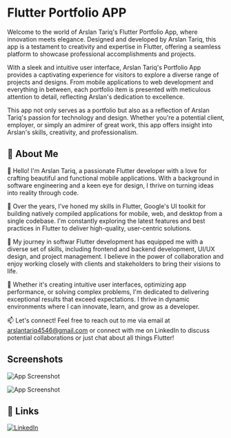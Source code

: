 
# Flutter Portfolio APP

Welcome to the world of Arslan Tariq's Flutter Portfolio App, where innovation meets elegance. Designed and developed by Arslan Tariq, this app is a testament to creativity and expertise in Flutter, offering a seamless platform to showcase professional accomplishments and projects.

With a sleek and intuitive user interface, Arslan Tariq's Portfolio App provides a captivating experience for visitors to explore a diverse range of projects and designs. From mobile applications to web development and everything in between, each portfolio item is presented with meticulous attention to detail, reflecting Arslan's dedication to excellence.

This app not only serves as a portfolio but also as a reflection of Arslan Tariq's passion for technology and design. Whether you're a potential client, employer, or simply an admirer of great work, this app offers insight into Arslan's skills, creativity, and professionalism.


## 🚀 About Me
👋 Hello! I'm Arslan Tariq, a passionate Flutter developer with a love for crafting beautiful and functional mobile applications. With a background in software engineering and a keen eye for design, I thrive on turning ideas into reality through code.

🚀 Over the years, I've honed my skills in Flutter, Google's UI toolkit for building natively compiled applications for mobile, web, and desktop from a single codebase. I'm constantly exploring the latest features and best practices in Flutter to deliver high-quality, user-centric solutions.

💼 My journey in softwar Flutter development has equipped me with a diverse set of skills, including frontend and backend development, UI/UX design, and project management. I believe in the power of collaboration and enjoy working closely with clients and stakeholders to bring their visions to life.

🌟 Whether it's creating intuitive user interfaces, optimizing app performance, or solving complex problems, I'm dedicated to delivering exceptional results that exceed expectations. I thrive in dynamic environments where I can innovate, learn, and grow as a developer.

📫 Let's connect! Feel free to reach out to me via email at arslantariq4546@gmail.com or connect with me on LinkedIn to discuss potential collaborations or just chat about all things Flutter!


## Screenshots

![App Screenshot](https://github.com/Arslan4546/Portfolio-App-by-ArslanTariq/blob/main/assets/screenshoot/SS1.png)

![App Screenshot](https://github.com/Arslan4546/Portfolio-App-by-ArslanTariq/blob/main/assets/screenshoot/SS2.png)


## 🔗 Links
[![LinkedIn](https://img.shields.io/badge/linkedin-0A66C2?style=for-the-badge&logo=linkedin&logoColor=white)](https://www.linkedin.com/in/arslan4546/)




